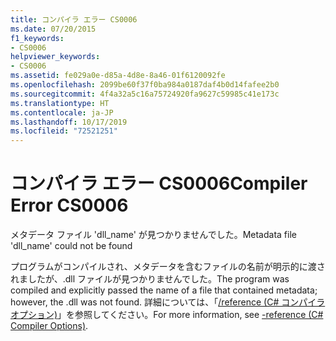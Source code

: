 ```yaml
---
title: コンパイラ エラー CS0006
ms.date: 07/20/2015
f1_keywords:
- CS0006
helpviewer_keywords:
- CS0006
ms.assetid: fe029a0e-d85a-4d8e-8a46-01f6120092fe
ms.openlocfilehash: 2099be60f37f0ba984a0187daf4b0d14fafee2b0
ms.sourcegitcommit: 4f4a32a5c16a75724920fa9627c59985c41e173c
ms.translationtype: HT
ms.contentlocale: ja-JP
ms.lasthandoff: 10/17/2019
ms.locfileid: "72521251"
---
```

# <a name="compiler-error-cs0006"></a><span data-ttu-id="2a14c-102">コンパイラ エラー CS0006</span><span class="sxs-lookup"><span data-stu-id="2a14c-102">Compiler Error CS0006</span></span>

<span data-ttu-id="2a14c-103">メタデータ ファイル 'dll_name' が見つかりませんでした。</span><span class="sxs-lookup"><span data-stu-id="2a14c-103">Metadata file 'dll_name' could not be found</span></span>
  
 <span data-ttu-id="2a14c-104">プログラムがコンパイルされ、メタデータを含むファイルの名前が明示的に渡されましたが、.dll ファイルが見つかりませんでした。</span><span class="sxs-lookup"><span data-stu-id="2a14c-104">The program was compiled and explicitly passed the name of a file that contained metadata; however, the .dll was not found.</span></span> <span data-ttu-id="2a14c-105">詳細については、「[/reference (C# コンパイラ オプション)](../compiler-options/reference-compiler-option.md)」を参照してください。</span><span class="sxs-lookup"><span data-stu-id="2a14c-105">For more information, see [-reference (C# Compiler Options)](../compiler-options/reference-compiler-option.md).</span></span>
